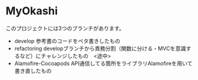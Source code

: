 # MyOkashi
このプロジェクトには3つのブランチがあります。

- develop
  参考書のコードをベタ書きしたもの
- refactoring
  developブランチから責務分割（関数に分ける・MVCを意識するなど）にチャレンジしたもの　<途中>
- Alamofire-Cocoapods
  API通信してる箇所をライブラリAlamofireを用いて書き直したもの

